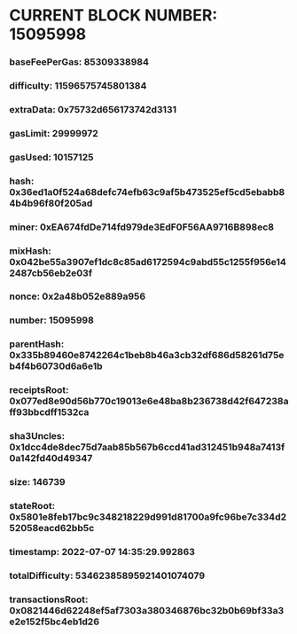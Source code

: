 # CURRENT BLOCK NUMBER: 15095998

### baseFeePerGas: 85309338984
### difficulty: 11596575745801384
### extraData: 0x75732d656173742d3131
### gasLimit: 29999972
### gasUsed: 10157125
### hash: 0x36ed1a0f524a68defc74efb63c9af5b473525ef5cd5ebabb84b4b96f80f205ad
### miner: 0xEA674fdDe714fd979de3EdF0F56AA9716B898ec8
### mixHash: 0x042be55a3907ef1dc8c85ad6172594c9abd55c1255f956e142487cb56eb2e03f
### nonce: 0x2a48b052e889a956
### number: 15095998
### parentHash: 0x335b89460e8742264c1beb8b46a3cb32df686d58261d75eb4f4b60730d6a6e1b
### receiptsRoot: 0x077ed8e90d56b770c19013e6e48ba8b236738d42f647238aff93bbcdff1532ca
### sha3Uncles: 0x1dcc4de8dec75d7aab85b567b6ccd41ad312451b948a7413f0a142fd40d49347
### size: 146739
### stateRoot: 0x5801e8feb17bc9c348218229d991d81700a9fc96be7c334d252058eacd62bb5c
### timestamp: 2022-07-07 14:35:29.992863
### totalDifficulty: 53462385895921401074079
### transactionsRoot: 0x0821446d62248ef5af7303a380346876bc32b0b69bf33a3e2e152f5bc4eb1d26
